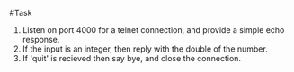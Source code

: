#Task

1. Listen on port 4000 for a telnet connection, and provide a simple echo response.
2. If the input is an integer, then reply with the double of the number.
3. If 'quit' is recieved then say bye, and close the connection.
